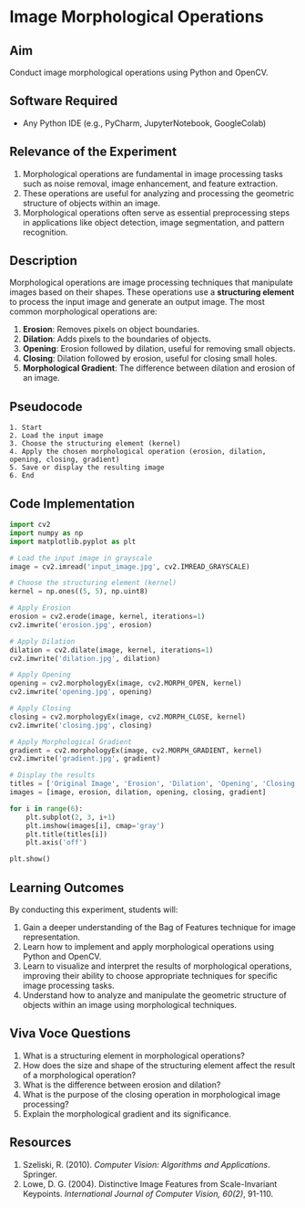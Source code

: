 
# Image Morphological Operations

## Aim
Conduct image morphological operations using Python and OpenCV.

## Software Required
- Any Python IDE (e.g., PyCharm, JupyterNotebook, GoogleColab)

## Relevance of the Experiment
1. Morphological operations are fundamental in image processing tasks such as noise removal, image enhancement, and feature extraction.
2. These operations are useful for analyzing and processing the geometric structure of objects within an image.
3. Morphological operations often serve as essential preprocessing steps in applications like object detection, image segmentation, and pattern recognition.

## Description
Morphological operations are image processing techniques that manipulate images based on their shapes. These operations use a **structuring element** to process the input image and generate an output image. The most common morphological operations are:

1. **Erosion**: Removes pixels on object boundaries.
2. **Dilation**: Adds pixels to the boundaries of objects.
3. **Opening**: Erosion followed by dilation, useful for removing small objects.
4. **Closing**: Dilation followed by erosion, useful for closing small holes.
5. **Morphological Gradient**: The difference between dilation and erosion of an image.

## Pseudocode
```
1. Start
2. Load the input image
3. Choose the structuring element (kernel)
4. Apply the chosen morphological operation (erosion, dilation, opening, closing, gradient)
5. Save or display the resulting image
6. End
```

## Code Implementation
```python
import cv2
import numpy as np
import matplotlib.pyplot as plt

# Load the input image in grayscale
image = cv2.imread('input_image.jpg', cv2.IMREAD_GRAYSCALE)

# Choose the structuring element (kernel)
kernel = np.ones((5, 5), np.uint8)

# Apply Erosion
erosion = cv2.erode(image, kernel, iterations=1)
cv2.imwrite('erosion.jpg', erosion)

# Apply Dilation
dilation = cv2.dilate(image, kernel, iterations=1)
cv2.imwrite('dilation.jpg', dilation)

# Apply Opening
opening = cv2.morphologyEx(image, cv2.MORPH_OPEN, kernel)
cv2.imwrite('opening.jpg', opening)

# Apply Closing
closing = cv2.morphologyEx(image, cv2.MORPH_CLOSE, kernel)
cv2.imwrite('closing.jpg', closing)

# Apply Morphological Gradient
gradient = cv2.morphologyEx(image, cv2.MORPH_GRADIENT, kernel)
cv2.imwrite('gradient.jpg', gradient)

# Display the results
titles = ['Original Image', 'Erosion', 'Dilation', 'Opening', 'Closing', 'Gradient']
images = [image, erosion, dilation, opening, closing, gradient]

for i in range(6):
    plt.subplot(2, 3, i+1)
    plt.imshow(images[i], cmap='gray')
    plt.title(titles[i])
    plt.axis('off')

plt.show()
```

## Learning Outcomes
By conducting this experiment, students will:
1. Gain a deeper understanding of the Bag of Features technique for image representation.
2. Learn how to implement and apply morphological operations using Python and OpenCV.
3. Learn to visualize and interpret the results of morphological operations, improving their ability to choose appropriate techniques for specific image processing tasks.
4. Understand how to analyze and manipulate the geometric structure of objects within an image using morphological techniques.

## Viva Voce Questions
1. What is a structuring element in morphological operations?
2. How does the size and shape of the structuring element affect the result of a morphological operation?
3. What is the difference between erosion and dilation?
4. What is the purpose of the closing operation in morphological image processing?
5. Explain the morphological gradient and its significance.

## Resources
1. Szeliski, R. (2010). *Computer Vision: Algorithms and Applications*. Springer.
2. Lowe, D. G. (2004). Distinctive Image Features from Scale-Invariant Keypoints. *International Journal of Computer Vision, 60(2)*, 91-110.
